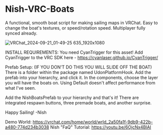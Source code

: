 # Nish-VRC-Boats
A functional, smooth boat script for making sailing maps in VRChat. Easy to change the boat's textures, or speed/rotation speed.
Multiplayer fully synced already.

![VRChat_2024-09-21_01-49-25 635_1920x1080](https://github.com/user-attachments/assets/347766a0-ab58-452c-a96e-a86d9279ff73)

INSTALL REQUIREMENTS:
You need CyanTrigger for this asset! Add CyanTrigger to the VRC SDK here - https://cyanlaser.github.io/CyanTrigger/

Prefab Setup:  (IF YOU DON'T DO THIS YOU WILL SLIDE OFF THE BOAT)
There is a folder within the package named UdonPlatformHook. Add the prefab into your hierarchy, and click it.
In the components, choose the layer you will have the boats on. Using Default doesn't affect performance from what I've seen.

Add the NishBoatsPrefab to your hierarchy and that's it! There are integrated respawn buttons, three premade boats, and another surprise.

Happy Sailing! -Nish

Demo World: https://vrchat.com/home/world/wrld_2a50fa1f-9db9-422b-a480-774d234b3038
Nish "FaQ" Tutorial: https://youtu.be/6OjcNx4BlAI

